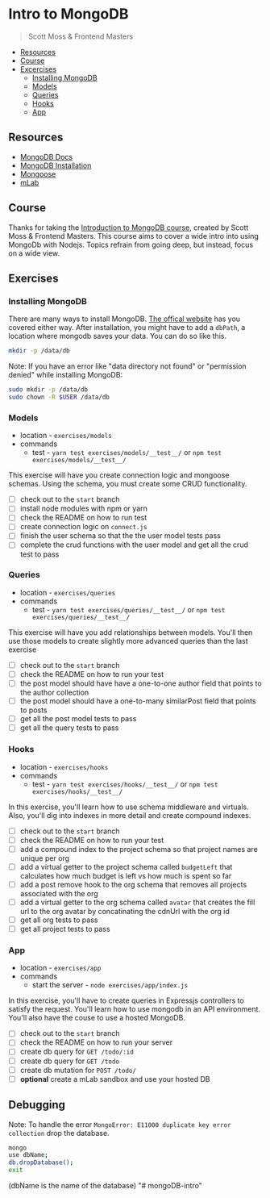 # Intro to MongoDB
> Scott Moss & Frontend Masters

- [Resources](#resources)
- [Course](#course)
- [Excercises](#excercises)
  - [Installing MongoDB](#installing-mongodb)
  - [Models](#models)
  - [Queries](#queries)
  - [Hooks](#hooks)
  - [App](#app)

## Resources
* [MongoDB Docs](https://docs.mongodb.com/)
* [MongoDB Installation](https://www.mongodb.com/download-center#community)
* [Mongoose](https://mongoosejs.com/docs/guide.html)
* [mLab](https://mlab.com/)

## Course
Thanks for taking the [Introduction to MongoDB course](https://frontendmasters.com/courses/mongodb/), created by Scott Moss & Frontend Masters. This course aims to cover a wide intro into using MongoDb with Nodejs. Topics refrain from going deep, but instead, focus on a wide view.

## Exercises

### Installing MongoDB
There are many ways to install MongoDB. [The offical website](https://www.mongodb.com/download-center#community) has you covered either way. After installation, you might have to add a `dbPath`, a location where mongodb saves your data. You can do so like this.
```bash
mkdir -p /data/db
```
Note: If you have an error like "data directory not found" or "permission denied" while installing MongoDB:
```bash
sudo mkdir -p /data/db
sudo chown -R $USER /data/db
```

### Models
* location - `exercises/models`
* commands
  * test - `yarn test exercises/models/__test__/` or `npm test exercises/models/__test__/`

This exercise will have you create connection logic and mongoose schemas. Using the schema, you must create some CRUD functionality.

- [ ] check out to the `start` branch
- [ ] install node modules with npm or yarn
- [ ] check the README on how to run test
- [ ] create connection logic on `connect.js`
- [ ] finish the user schema so that the the user model tests pass
- [ ] complete the crud functions with the user model and get all the crud test to pass 

### Queries
* location - `exercises/queries`
* commands
  * test - `yarn test exercises/queries/__test__/` or `npm test exercises/queries/__test__/`

This exercise will have you add relationships between models. You'll then use those models to create slightly more advanced queries than the last exercise

- [ ] check out to the `start` branch
- [ ] check the README on how to run your test
- [ ] the post model should have have a one-to-one author field that points to the author collection
- [ ] the post model should have a one-to-many similarPost field that points to posts
- [ ] get all the post model tests to pass
- [ ] get all the query tests to pass

### Hooks
* location - `exercises/hooks`
* commands
  * test - `yarn test exercises/hooks/__test__/` or `npm test exercises/hooks/__test__/`

In this exercise, you'll learn how to use schema middleware and virtuals. Also, you'll dig into indexes in more detail and create compound indexes.

- [ ] check out to the `start` branch
- [ ] check the README on how to run your test
- [ ] add a compound index to the project schema so that project names are unique per org
- [ ] add a virtual getter to the project schema called `budgetLeft` that calculates how much budget is left vs how much is spent so far
- [ ] add a post remove hook to the org schema that removes all projects associated with the org
- [ ] add a virtual getter to the org schema called `avatar` that creates the fill url to the org avatar by concatinating the cdnUrl with the org id
- [ ] get all org tests to pass
- [ ] get all project tests to pass

### App
* location - `exercises/app`
* commands
  * start the server - `node exercises/app/index.js`

In this exercise, you'll have to create queries in Expressjs controllers to satisfy the request. You'll learn how to use mongodb in an API environment. You'll also have the couse to use a hosted MongoDB.

- [ ] check out to the `start` branch
- [ ] check the README on how to run your server
- [ ] create db query for `GET /todo/:id`
- [ ] create db query for `GET /todo`
- [ ] create db mutation for `POST /todo/`
- [ ] **optional** create a mLab sandbox and use your hosted DB

## Debugging
Note: To handle the error `MongoError: E11000 duplicate key error collection` drop the database.

```bash
mongo
use dbName;
db.dropDatabase();
exit
```

(dbName is the name of the database)
"# mongoDB-intro" 
